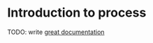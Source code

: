 # Introduction to process

TODO: write [great documentation](http://jacobian.org/writing/what-to-write/)
